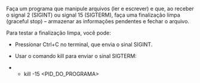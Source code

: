 Faça um programa que manipule arquivos (ler e escrever) e que, ao receber o signal 2 (SIGINT)
ou signal 15 (SIGTERM), faça uma finalização limpa (graceful stop) – armazenar as informações
pendentes e fechar o arquivo.


Para testar a finalização limpa, você pode:
* Pressionar Ctrl+C no terminal, que envia o sinal SIGINT.

* Usar o comando kill para enviar o sinal SIGTERM:
* * kill -15 <PID_DO_PROGRAMA>